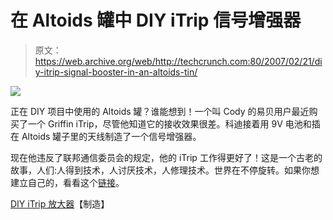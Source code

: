 # 在 Altoids 罐中 DIY iTrip 信号增强器

> 原文：<https://web.archive.org/web/http://techcrunch.com:80/2007/02/21/diy-itrip-signal-booster-in-an-altoids-tin/>

![](img/30054a98517ccdd56269d5cc9555248a.png)

正在 DIY 项目中使用的 Altoids 罐？谁能想到！一个叫 Cody 的易贝用户最近购买了一个 Griffin iTrip，尽管他知道它的接收效果很差。科迪接着用 9V 电池和插在 Altoids 罐子里的天线制造了一个信号增强器。

现在他违反了联邦通信委员会的规定，他的 iTrip 工作得更好了！这是一个古老的故事，人们:人得到技术，人讨厌技术，人修理技术。世界在不停旋转。如果你想建立自己的，看看这个[链接](https://web.archive.org/web/20140430185141/http://www.binaryelysium.com/itrip_amp/)。

[DIY iTrip 放大器](https://web.archive.org/web/20140430185141/http://www.makezine.com/blog/archive/2007/02/diy_itrip_ampli.html?CMP=OTC-0D6B48984890)【制造】